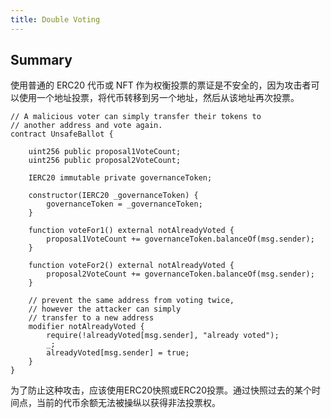 ```yaml
---
title: Double Voting
---
```


## Summary

使用普通的 ERC20 代币或 NFT 作为权衡投票的票证是不安全的，因为攻击者可以使用一个地址投票，将代币转移到另一个地址，然后从该地址再次投票。

```solidity
// A malicious voter can simply transfer their tokens to
// another address and vote again.
contract UnsafeBallot {

    uint256 public proposal1VoteCount;
    uint256 public proposal2VoteCount;

    IERC20 immutable private governanceToken;

    constructor(IERC20 _governanceToken) {
        governanceToken = _governanceToken;
    }
	
    function voteFor1() external notAlreadyVoted {
        proposal1VoteCount += governanceToken.balanceOf(msg.sender);
    }

    function voteFor2() external notAlreadyVoted {
        proposal2VoteCount += governanceToken.balanceOf(msg.sender);
    }

    // prevent the same address from voting twice,
    // however the attacker can simply
    // transfer to a new address
    modifier notAlreadyVoted {
        require(!alreadyVoted[msg.sender], "already voted");
        _;
        alreadyVoted[msg.sender] = true;
    }
}
```

为了防止这种攻击，应该使用ERC20快照或ERC20投票。通过快照过去的某个时间点，当前的代币余额无法被操纵以获得非法投票权。